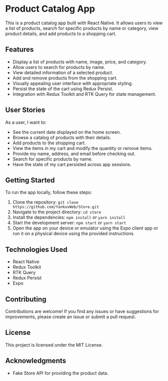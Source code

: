 # Product Catalog App

This is a product catalog app built with React Native. It allows users to view a list of products, search for specific products by name or category, view product details, and add products to a shopping cart.

## Features

- Display a list of products with name, image, price, and category.
- Allow users to search for products by name.
- View detailed information of a selected product.
- Add and remove products from the shopping cart.
- Visually appealing user interface with appropriate styling.
- Persist the state of the cart using Redux Persist.
- Integration with Redux Toolkit and RTK Query for state management.

## User Stories

As a user, I want to:

- See the current date displayed on the home screen.
- Browse a catalog of products with their details.
- Add products to the shopping cart.
- View the items in my cart and modify the quantity or remove items.
- Provide my name, address, and email before checking out.
- Search for specific products by name.
- Have the state of my cart persisted across app sessions.

## Getting Started

To run the app locally, follow these steps:

1. Clone the repository: `git clone https://github.com/YankovWeb/Store.git`
2. Navigate to the project directory: `cd store`
3. Install the dependencies: `npm install` or `yarn install`
4. Start the development server: `npm start` or `yarn start`
5. Open the app on your device or emulator using the Expo client app or run it on a physical device using the provided instructions.

## Technologies Used

- React Native
- Redux Toolkit
- RTK Query
- Redux Persist
- Expo

## Contributing

Contributions are welcome! If you find any issues or have suggestions for improvements, please create an issue or submit a pull request.

## License

This project is licensed under the MIT License.

## Acknowledgments

- Fake Store API for providing the product data.
